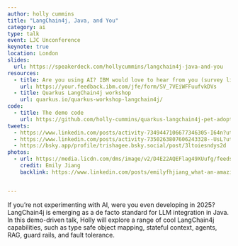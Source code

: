```yaml
---
author: holly cummins
title: "LangChain4j, Java, and You"
category: ai
type: talk
event: LJC Unconference
keynote: true
location: London
slides:
  url: https://speakerdeck.com/hollycummins/langchain4j-java-and-you
resources:
  - title: Are you using AI? IBM would love to hear from you (survey link)
    url: https://your.feedback.ibm.com/jfe/form/SV_7VEiWFFuufvkDVs
  - title: Quarkus LangChain4j workshop
    url: quarkus.io/quarkus-workshop-langchain4j/
code:
  - title: The demo code
    url: https://github.com/holly-cummins/quarkus-langchain4j-pet-adoption-demo
tweets:
  - https://www.linkedin.com/posts/activity-7349447106677346305-I64n?utm_source=share&utm_medium=member_desktop&rcm=ACoAAAJ5eOoBt0AcMzIzAu2mkXUS8W7Yskq830E
  - https://www.linkedin.com/posts/activity-7350263807606243328--UsL?utm_source=share&utm_medium=member_desktop&rcm=ACoAAAJ5eOoBt0AcMzIzAu2mkXUS8W7Yskq830E
  - https://bsky.app/profile/trishagee.bsky.social/post/3ltoiesndys2d
photos:
  - url: https://media.licdn.com/dms/image/v2/D4E22AQEFlag49XUufg/feedshare-shrink_2048_1536/B4EZf6yoVBG4Ao-/0/1752259287897?e=1755129600&v=beta&t=V7KEmYA0oACB6gDyQZ_3vGgglKU_6y56n1u4Sf2DhSA
    credit: Emily Jiang
    backlink: https://www.linkedin.com/posts/emilyfhjiang_what-an-amazing-day-today-its-my-pleasure-activity-7349508235445383169-LX78


---
```


If you’re not experimenting with AI, were you even developing in 2025? LangChain4j is emerging as a de facto standard
for LLM integration in Java. In this demo-driven talk, Holly will explore a range of cool LangChain4j capabilities, such
as type safe object mapping, stateful context, agents, RAG, guard rails, and fault tolerance.  